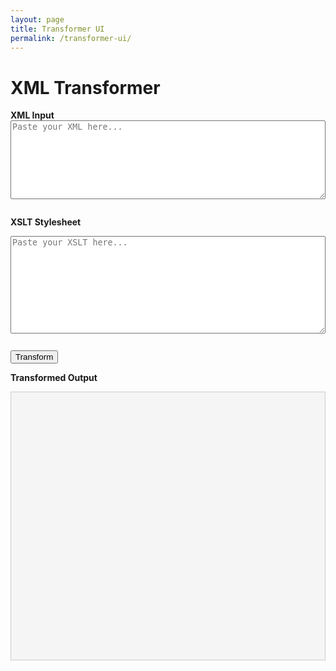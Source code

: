 ```yaml
---
layout: page
title: Transformer UI
permalink: /transformer-ui/
---
```


<h1>XML Transformer</h1>

<div class="transformer-ui">
  <label for="xmlInput"><strong>XML Input</strong></label>
  <textarea id="xmlInput" rows="8" placeholder="Paste your XML here..."></textarea>

  <label for="xsltInput"><strong>XSLT Stylesheet</strong></label>
  <textarea id="xsltInput" rows="10" placeholder="Paste your XSLT here..."></textarea>

  <button onclick="transformXML()">Transform</button>

  <label for="output"><strong>Transformed Output</strong></label>
  <pre id="output" class="output-block"></pre>
</div>

<script>
async function transformXML() {
  const xml = document.getElementById("xmlInput").value;
  const xslt = document.getElementById("xsltInput").value;

  const response = await fetch("http://localhost:4567/transform", {
    method: "POST",
    headers: { "Content-Type": "application/json" },
    body: JSON.stringify({ xml, xslt })
  });

  const result = await response.text();
  document.getElementById("output").textContent = result;
}
</script>

<style>
.transformer-ui textarea {
  width: 100%;
  font-family: monospace;
  margin-bottom: 1em;
}
.transformer-ui button {
  display: block;
  margin: 1em 0;
}
.output-block {
  background: #f5f5f5;
  padding: 1em;
  white-space: pre-wrap;
  border: 1px solid #ccc;
  height: 400px;
  overflow: auto;
}
</style>